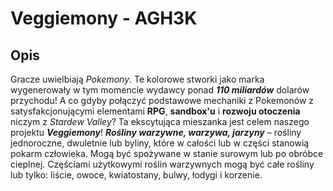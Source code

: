 # Veggiemony - AGH3K

## Opis
Gracze uwielbiają *Pokemony*. Te kolorowe stworki jako marka wygenerowały w tym momencie wydawcy ponad ***110 miliardów*** dolarów przychodu! A co gdyby połączyć podstawowe mechaniki z Pokemonów z satysfakcjonującymi elementami **RPG**, **sandbox'u** i **rozwoju otoczenia** niczym z *Stardew Valley*? Ta ekscytująca mieszanka jest celem naszego projektu ***Veggiemony***! 
***Rośliny warzywne, warzywa, jarzyny*** – rośliny jednoroczne, dwuletnie lub byliny, które w całości lub w części stanowią pokarm człowieka. Mogą być spożywane w stanie surowym lub po obróbce cieplnej. Częściami użytkowymi roślin warzywnych mogą być całe rośliny lub tylko: liście, owoce, kwiatostany, bulwy, łodygi i korzenie.
